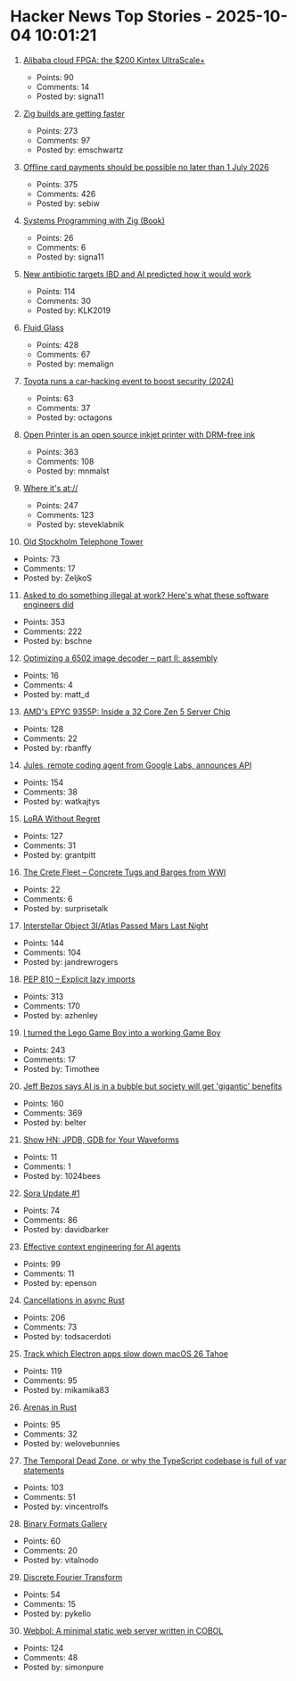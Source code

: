 # Hacker News Top Stories - 2025-10-04 10:01:21

1. [Alibaba cloud FPGA: the $200 Kintex UltraScale+](https://essenceia.github.io/projects/alibaba_cloud_fpga/)
   - Points: 90
   - Comments: 14
   - Posted by: signa11

2. [Zig builds are getting faster](https://mitchellh.com/writing/zig-builds-getting-faster)
   - Points: 273
   - Comments: 97
   - Posted by: emschwartz

3. [Offline card payments should be possible no later than 1 July 2026](https://www.riksbank.se/en-gb/press-and-published/notices-and-press-releases/press-releases/2025/offline-card-payments-should-be-possible-no-later-than-1-july-2026/)
   - Points: 375
   - Comments: 426
   - Posted by: sebiw

4. [Systems Programming with Zig (Book)](https://www.manning.com/books/systems-programming-with-zig)
   - Points: 26
   - Comments: 6
   - Posted by: signa11

5. [New antibiotic targets IBD and AI predicted how it would work](https://healthsci.mcmaster.ca/new-antibiotic-targets-ibd-and-ai-predicted-how-it-would-work-before-scientists-could-prove-it/)
   - Points: 114
   - Comments: 30
   - Posted by: KLK2019

6. [Fluid Glass](https://chiuhans111.github.io/fluidglass/)
   - Points: 428
   - Comments: 67
   - Posted by: memalign

7. [Toyota runs a car-hacking event to boost security (2024)](https://toyotatimes.jp/en/spotlights/1061.html)
   - Points: 63
   - Comments: 37
   - Posted by: octagons

8. [Open Printer is an open source inkjet printer with DRM-free ink](https://www.notebookcheck.net/Open-Printer-is-an-open-source-inkjet-printer-with-DRM-free-ink-and-roll-paper-support.1126929.0.html)
   - Points: 363
   - Comments: 108
   - Posted by: mnmalst

9. [Where it's at://](https://overreacted.io/where-its-at/)
   - Points: 247
   - Comments: 123
   - Posted by: steveklabnik

10. [Old Stockholm Telephone Tower](https://en.wikipedia.org/wiki/Old_Stockholm_telephone_tower)
   - Points: 73
   - Comments: 17
   - Posted by: ZeljkoS

11. [Asked to do something illegal at work? Here's what these software engineers did](https://blog.pragmaticengineer.com/asked-to-do-something-illegal-at-work/)
   - Points: 353
   - Comments: 222
   - Posted by: bschne

12. [Optimizing a 6502 image decoder – part II: assembly](https://www.colino.net/wordpress/en/archives/2025/10/03/optimizing-a-6502-image-decoder-part-ii-assembly/)
   - Points: 16
   - Comments: 4
   - Posted by: matt_d

13. [AMD's EPYC 9355P: Inside a 32 Core Zen 5 Server Chip](https://chipsandcheese.com/p/amds-epyc-9355p-inside-a-32-core)
   - Points: 128
   - Comments: 22
   - Posted by: rbanffy

14. [Jules, remote coding agent from Google Labs, announces API](https://jules.google/docs/changelog/)
   - Points: 154
   - Comments: 38
   - Posted by: watkajtys

15. [LoRA Without Regret](https://thinkingmachines.ai/blog/lora/)
   - Points: 127
   - Comments: 31
   - Posted by: grantpitt

16. [The Crete Fleet – Concrete Tugs and Barges from WWI](https://thecretefleet.com)
   - Points: 22
   - Comments: 6
   - Posted by: surprisetalk

17. [Interstellar Object 3I/Atlas Passed Mars Last Night](https://earthsky.org/space/new-interstellar-object-candidate-heading-toward-the-sun-a11pl3z/)
   - Points: 144
   - Comments: 104
   - Posted by: jandrewrogers

18. [PEP 810 – Explicit lazy imports](https://pep-previews--4622.org.readthedocs.build/pep-0810/)
   - Points: 313
   - Comments: 170
   - Posted by: azhenley

19. [I turned the Lego Game Boy into a working Game Boy](https://blog.nataliethenerd.com/i-turned-the-lego-game-boy-into-a-working-game-boy-part-1/)
   - Points: 243
   - Comments: 17
   - Posted by: Timothee

20. [Jeff Bezos says AI is in a bubble but society will get 'gigantic' benefits](https://www.cnbc.com/2025/10/03/jeff-bezos-ai-in-an-industrial-bubble-but-society-to-benefit.html)
   - Points: 160
   - Comments: 369
   - Posted by: belter

21. [Show HN: JPDB, GDB for Your Waveforms](https://github.com/1024bees/dang)
   - Points: 11
   - Comments: 1
   - Posted by: 1024bees

22. [Sora Update #1](https://blog.samaltman.com/sora-update-number-1)
   - Points: 74
   - Comments: 86
   - Posted by: davidbarker

23. [Effective context engineering for AI agents](https://www.anthropic.com/engineering/effective-context-engineering-for-ai-agents)
   - Points: 99
   - Comments: 11
   - Posted by: epenson

24. [Cancellations in async Rust](https://sunshowers.io/posts/cancelling-async-rust/)
   - Points: 206
   - Comments: 73
   - Posted by: todsacerdoti

25. [Track which Electron apps slow down macOS 26 Tahoe](https://avarayr.github.io/shamelectron/)
   - Points: 119
   - Comments: 95
   - Posted by: mikamika83

26. [Arenas in Rust](https://russellw.github.io/arenas)
   - Points: 95
   - Comments: 32
   - Posted by: welovebunnies

27. [The Temporal Dead Zone, or why the TypeScript codebase is full of var statements](https://vincentrolfs.dev/blog/ts-var)
   - Points: 103
   - Comments: 51
   - Posted by: vincentrolfs

28. [Binary Formats Gallery](https://formats.kaitai.io/)
   - Points: 60
   - Comments: 20
   - Posted by: vitalnodo

29. [Discrete Fourier Transform](https://nima101.github.io/dft)
   - Points: 54
   - Comments: 15
   - Posted by: pykello

30. [Webbol: A minimal static web server written in COBOL](https://github.com/jmsdnns/webbol)
   - Points: 124
   - Comments: 48
   - Posted by: simonpure

